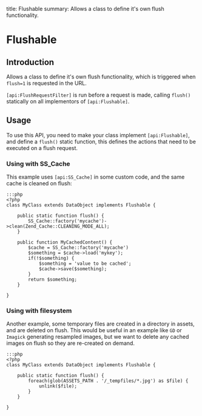 title: Flushable
summary: Allows a class to define it's own flush functionality.
 
# Flushable

## Introduction

Allows a class to define it's own flush functionality, which is triggered when `flush=1` is requested in the URL.

`[api:FlushRequestFilter]` is run before a request is made, calling `flush()` statically on all
implementors of `[api:Flushable]`.

## Usage

To use this API, you need to make your class implement `[api:Flushable]`, and define a `flush()` static function,
this defines the actions that need to be executed on a flush request.

### Using with SS_Cache

This example uses `[api:SS_Cache]` in some custom code, and the same cache is cleaned on flush:

	:::php
	<?php
	class MyClass extends DataObject implements Flushable {
	
		public static function flush() {
			SS_Cache::factory('mycache')->clean(Zend_Cache::CLEANING_MODE_ALL);
		}
	
		public function MyCachedContent() {
			$cache = SS_Cache::factory('mycache')
			$something = $cache->load('mykey');
			if(!$something) {
				$something = 'value to be cached';
				$cache->save($something);
			}
			return $something;
		}
	
	}

### Using with filesystem

Another example, some temporary files are created in a directory in assets, and are deleted on flush. This would be
useful in an example like `GD` or `Imagick` generating resampled images, but we want to delete any cached images on
flush so they are re-created on demand.

	:::php
	<?php
	class MyClass extends DataObject implements Flushable {
	
		public static function flush() {
			foreach(glob(ASSETS_PATH . '/_tempfiles/*.jpg') as $file) {
				unlink($file);
			}
		}
	
	}

